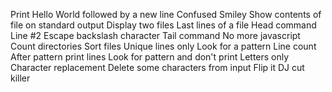 Print Hello World followed by a new line
Confused Smiley
Show contents of file on standard output
Display two files
Last lines of a file
Head command
Line #2
Escape backslash character
Tail command
No more javascript
Count directories
Sort files
Unique lines only
Look for a pattern
Line count
After pattern print lines
Look for pattern and don't print
Letters only
Character replacement
Delete some characters from input
Flip it
DJ cut killer

